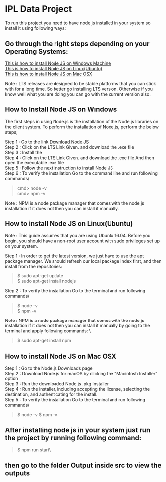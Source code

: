 # IPL Data Project

To run this project you need to have node js installed in your system so install it using following ways:

## Go through the right steps depending on your Operating Systems:

[This is how to install Node JS on Windows Machine](#how-to-install-node-js-on-windows)\
[This is how to install Node JS on Linux(Ubuntu)](#how-to-install-node-js-on-linux(ubuntu))\
[This is how to install Node JS on Mac OSX](#how-to-install-node-js-on-mac-osx)

Note : LTS releases are designed to be stable platforms that you can stick with for a long time. So better go installing LTS version. Otherwise if you know well what you are doing you can go with the current version also.

## How to Install Node JS on Windows

The first steps in using Node.js is the installation of the Node.js libraries on the client system. To perform the installation of Node.js, perform the below steps;

Step 1 : Go to the link [Download Node JS](https://nodejs.org/en/)\
Step 2 : Click on the LTS Link Given. and download the .exe file\
Step 3 : Install the \
Step 4 : Click on the LTS Link Given. and download the .exe file And then open the executable .exe file\
Step 5 : Follow the next instruction to install Node JS\
Step 6 : To verify the installation Go to the command line and run following commands\
> cmd> node -v\
> cmd> npm -v

Note : NPM is a node package manager that comes with the node js installation if it does not then you can install it manually.

## How to install Node JS on Linux(Ubuntu)

Note : This guide assumes that you are using Ubuntu 16.04. Before you begin, you should have a non-root user account with sudo privileges set up on your system.

Step 1 : In order to get the latest version, we just have to use the apt package manager. We should refresh our local package index first, and then install from the repositories:

> $ sudo apt-get update\
> $ sudo apt-get install nodejs

Step 2 : To verify the installation Go to the terminal and run following commands\

> $ node -v\
> $ npm -v

Note : NPM is a node package manager that comes with the node js installation if it does not then you can install it manually by going to the terminal and apply following commands: \

> $ sudo apt-get install npm

## How to install Node JS on Mac OSX

Step 1 : Go to the Node.js Downloads page\
Step 2 : Download Node.js for macOS by clicking the "Macintosh Installer" option\
Step 3 : Run the downloaded Node.js .pkg Installer\
Step 4 : Run the installer, including accepting the license, selecting the destination, and authenticating for the install.\
Step 5 : To verify the installation Go to the terminal and run following commands\

> $ node -v
> $ npm -v

## After installing node js in your system just run the project by running following command:

> $ npm run start\

## then go to the folder Output inside src to view the outputs
